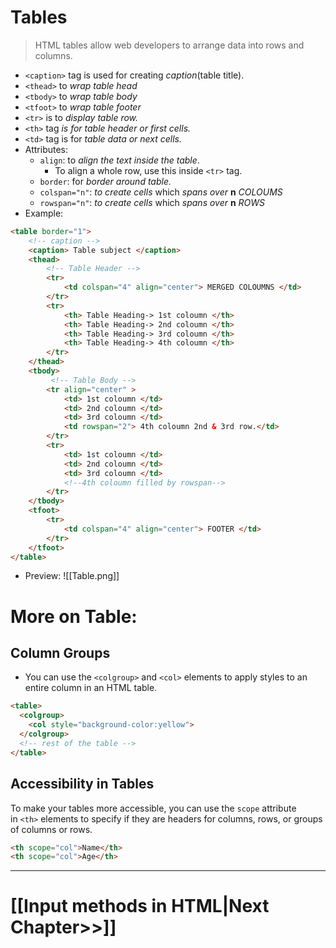 # Tables
> HTML tables allow web developers to arrange data into rows and columns.
- `<caption>` tag is used for creating _caption_(table title).
- `<thead>` to _wrap table head_ 
- `<tbody>` to _wrap table body_
- `<tfoot>` to _wrap table footer_
- `<tr>` is to _display table row._
- `<th>` tag _is for table header or first cells._ 
- `<td>` tag is for _table data or next cells._
- Attributes:
	- `align`: to _align the text inside the table_. 
		- To align a whole row, use this inside `<tr>` tag.
	- `border`: for _border around table._
	- `colspan="n"`:  _to create cells_ which _spans over_ **n** _COLOUMS_ 
	- `rowspan="n"`:  _to create cells_ which _spans over_ **n** _ROWS_ 
- Example:

```html
<table border="1">
    <!-- caption -->
    <caption> Table subject </caption>
    <thead>
        <!-- Table Header -->
        <tr> 
            <td colspan="4" align="center"> MERGED COLOUMNS </td>
        </tr>
        <tr> 
            <th> Table Heading-> 1st coloumn </th>
            <th> Table Heading-> 2nd coloumn </th>
            <th> Table Heading-> 3rd coloumn </th>
            <th> Table Heading-> 4th coloumn </th>
        </tr>
    </thead>
    <tbody>
         <!-- Table Body -->
        <tr align="center" > 
            <td> 1st coloumn </td>
            <td> 2nd coloumn </td>
            <td> 3rd coloumn </td>
            <td rowspan="2"> 4th coloumn 2nd & 3rd row.</td>
        </tr>
        <tr> 
            <td> 1st coloumn </td>
            <td> 2nd coloumn </td>
            <td> 3rd coloumn </td>
            <!--4th coloumn filled by rowspan-->
        </tr>
    </tbody>
    <tfoot>
        <tr> 
            <td colspan="4" align="center"> FOOTER </td>
        </tr>
    </tfoot>
</table>
```
- Preview:
![[Table.png]]

# More on Table:

## Column Groups
- You can use the `<colgroup>` and `<col>` elements to apply styles to an entire column in an HTML table.
```html
<table>
  <colgroup>
    <col style="background-color:yellow">
  </colgroup>
  <!-- rest of the table -->
</table>

```

## Accessibility in Tables

To make your tables more accessible, you can use the `scope` attribute in `<th>` elements to specify if they are headers for columns, rows, or groups of columns or rows.
```html
<th scope="col">Name</th>
<th scope="col">Age</th>
```


---
# [[Input methods in HTML|Next Chapter>>]]
